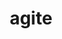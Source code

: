---
title: agite
di: (to multiple people)
meaning: hurry up!/ come on!
ch: 8
pos: impverb
derivative: agitation
---